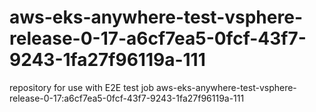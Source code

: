 # aws-eks-anywhere-test-vsphere-release-0-17-a6cf7ea5-0fcf-43f7-9243-1fa27f96119a-111
repository for use with E2E test job aws-eks-anywhere-test-vsphere-release-0-17:a6cf7ea5-0fcf-43f7-9243-1fa27f96119a-111

